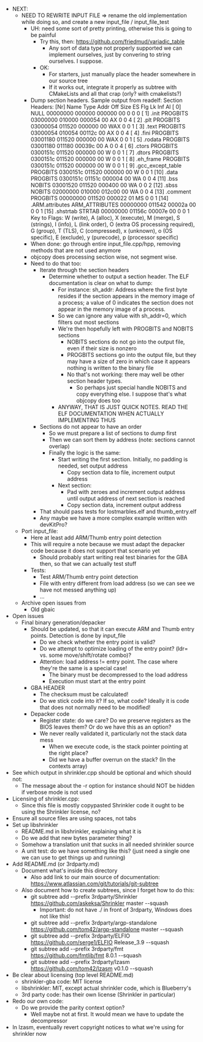 * NEXT:
  * NEED TO REWRITE INPUT FILE => rename the old implementation while doing so, and create a new input_file / input_file_test
    * UH: need some sort of pretty printing, otherwise this is going to be painful
      * Try this, then: https://github.com/friedmud/variadic_table
        * Any sort of data type not properly supported we can implement ourselves, just by convering to string ourselves. I suppose.
      * OK:
        * For starters, just manually place the header somewhere in our source tree
        * If it works out, integrate it properly as subtree with CMakeLists and all that crap (orly? with cmakelists?)
    * Dump section headers. Sample output from readelf:
        Section Headers:
          [Nr] Name              Type            Addr     Off    Size   ES Flg Lk Inf Al
          [ 0]                   NULL            00000000 000000 000000 00      0   0  0
          [ 1] .init             PROGBITS        03000000 010000 000054 00  AX  0   0  4
          [ 2] .plt              PROGBITS        03000054 011520 000000 00 WAX  0   0  1
          [ 3] .text             PROGBITS        03000054 010054 00112c 00  AX  0   0  4
          [ 4] .fini             PROGBITS        03001180 011520 000000 00 WAX  0   0  1
          [ 5] .rodata           PROGBITS        03001180 011180 00039c 00   A  0   0  4
          [ 6] .ctors            PROGBITS        0300151c 011520 000000 00   W  0   0  1
          [ 7] .dtors            PROGBITS        0300151c 011520 000000 00   W  0   0  1
          [ 8] .eh_frame         PROGBITS        0300151c 011520 000000 00   W  0   0  1
          [ 9] .gcc_except_table PROGBITS        0300151c 011520 000000 00   W  0   0  1
          [10] .data             PROGBITS        0300151c 01151c 000004 00  WA  0   0  4
          [11] .bss              NOBITS          03001520 011520 000400 00  WA  0   0  2
          [12] .sbss             NOBITS          02000000 010000 012c00 00  WA  0   0  4
          [13] .comment          PROGBITS        00000000 011520 000022 01  MS  0   0  1
          [14] .ARM.attributes   ARM_ATTRIBUTES  00000000 011542 00002a 00      0   0  1
          [15] .shstrtab         STRTAB          00000000 01156c 00007e 00      0   0  1
        Key to Flags:
          W (write), A (alloc), X (execute), M (merge), S (strings), I (info),
          L (link order), O (extra OS processing required), G (group), T (TLS),
          C (compressed), x (unknown), o (OS specific), E (exclude),
          y (purecode), p (processor specific)
    * When done: go through entire input_file.cpp/hpp, removing methods that are not used anymore
    * objcopy does processing section wise, not segment wise.
    * Need to do that too:
      * Iterate through the section headers
        * Determine whether to output a section header. The ELF documentation is clear on what to dump:
          * For instance: sh_addr: Address where the first byte resides if the section appears in the memory image of a process;
                          a value of 0 indicates the section does not appear in the memory image of a process.
          * So we can ignore any value with sh_addr=0, which filters out most sections
          * We're then hopefully left with PROGBITS and NOBITS sections
            * NOBITS sections do not go into the output file, even if their size is nonzero
            * PROGBITS sections go into the output file, but they may have a size of zero in which case it appears nothing is written to the binary file
            * No that's not working: there may well be other section header types.
              * So perhaps just special handle NOBITS and copy everything else. I suppose that's what objcopy does too
          * ANYWAY, THAT IS JUST QUICK NOTES. READ THE ELF DOCUMENTATION WHEN ACTUALLY IMPLEMENTING THUS
      * Sections do not appear to have an order
        * So we must prepare a list of sections to dump first
        * Then we can sort them by address (note: sections cannot overlap)
        * Finally the logic is the same:
          * Start writing the first section. Initially, no padding is needed, set output address
            * Copy section data to file, increment output address
          * Next section:
            * Pad with zeroes and increment output address until output address of next section is reached
            * Copy section data, increment output address
      * That should pass tests for lostmarbles.elf and thumb_entry.elf
      * Any maybe we have a more complex example written with devKitPro?
  * Port input_file:
    * Here at least add ARM/Thumb entry point detection
    * This will require a note because we must adapt the depacker code because it does not support that scenario yet
      * Should probably start writing real test binaries for the GBA then, so that we can actually test stuff
    * Tests:
      * Test ARM/Thumb entry point detection
      * File with entry different from load address (so we can see we have not messed anything up)
      * ...
  * Archive open issues from
    * Old gbaic
* Open issues
  * Final binary generation/depacker
    * Should be updated, so that it can execute ARM and Thumb entry points. Detection is done by input_file
      * Do we check whether the entry point is valid?
      * Do we attempt to optimize loading of the entry point? (ldr= vs. some move/shift/rotate combo)?
      * Attention: load address != entry point. The case where they're the same is a special case!
        * The binary must be decompressed to the load address
        * Execution must start at the entry point
    * GBA HEADER
      * The checksum must be calculated!
      * Do we stick code into it? If so, what code? Ideally it is code that does not normally need to be modified!
    * Depacker code
      * Register state: do we care? Do we preserve registers as the BIOS leaves them? Or do we have this as an option?
      * We never really validated it, particularly not the stack data mess
        * When we execute code, is the stack pointer pointing at the right place?
        * Did we have a buffer overrun on the stack? (In the contexts array)
* See which output in shrinkler.cpp should be optional and which should not:
  * The message about the -r option for instance should NOT be hidden if verbose mode is not used
* Licensing of shrinkler.cpp:
  * Since this file is mostly copypasted Shrinkler code it ought to be using the Shrinkler license, no?
* Ensure all source files are using spaces, not tabs
* Set up libshrinkler
  * README.md in libshrinkler, explaining what it is
  * Do we add that new bytes parameter thing?
  * Somehow a translation unit that sucks in all needed shrinkler source
  * A unit test: do we have something like this? (just need a single one we can use to get things up and running)
* Add README.md (or 3rdparty.md)
  * Document what's inside this directory
    * Also add link to our main source of documentation: https://www.atlassian.com/git/tutorials/git-subtree
  * Also document how to create subtrees, since I forget how to do this:
    * git subtree add --prefix 3rdparty/Shrinkler https://github.com/askeksa/Shrinkler master --squash
      * Important: do not have ./ in front of 3rdparty, Windows does not like this!
    * git subtree add --prefix 3rdparty/argp-standalone https://github.com/tom42/argp-standalone master --squash
    * git subtree add --prefix 3rdparty/ELFIO https://github.com/serge1/ELFIO Release_3.9 --squash
    * git subtree add --prefix 3rdparty/fmt https://github.com/fmtlib/fmt 8.0.1 --squash
    * git subtree add --prefix 3rdparty/lzasm https://github.com/tom42/lzasm v0.1.0 --squash
* Be clear about licensing (top level README.md)
  * shrinkler-gba code: MIT license
  * libshrinkler: MIT, except actual shrinkler code, which is Blueberry's
  * 3rd party code: has their own license (Shrinkler in particular)
* Redo our own code:
  * Do we provide the parity context option?
    * Well maybe not at first. It would mean we have to update the decompressor
* In lzasm, eventually revert copyright notices to what we're using for shrinkler now
